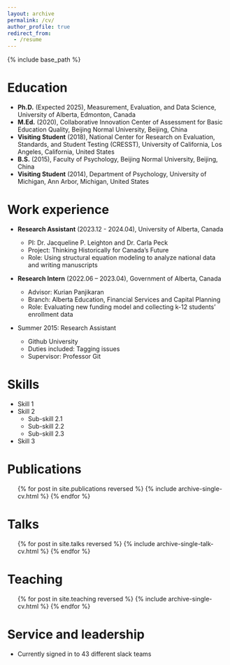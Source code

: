 ```yaml
---
layout: archive
permalink: /cv/
author_profile: true
redirect_from:
  - /resume
---
```


{% include base_path %}

Education
======
* **Ph.D.** (Expected 2025), Measurement, Evaluation, and Data Science, University of Alberta, Edmonton, Canada
* **M.Ed.** (2020), Collaborative Innovation Center of Assessment for Basic Education Quality, Beijing Normal University, Beijing, China
* **Visiting Student** (2018), National Center for Research on Evaluation, Standards, and Student Testing (CRESST), University of California, Los Angeles, California, United States
* **B.S.** (2015), Faculty of Psychology, Beijing Normal University, Beijing, China
* **Visiting Student** (2014), Department of Psychology, University of Michigan, Ann Arbor, Michigan, United States
&nbsp;

Work experience
======
* **Research Assistant** (2023.12 - 2024.04), University of Alberta, Canada
  * PI: Dr. Jacqueline P. Leighton and Dr. Carla Peck
  * Project: Thinking Historically for Canada’s Future
  * Role: Using structural equation modeling to analyze national data and writing manuscripts

* **Research Intern** (2022.06 – 2023.04), Government of Alberta, Canada
  * Advisor: Kurian Panjikaran
  * Branch: Alberta Education, Financial Services and Capital Planning
  * Role: Evaluating new funding model and collecting k-12 students’ enrollment data

* Summer 2015: Research Assistant
  * Github University
  * Duties included: Tagging issues
  * Supervisor: Professor Git
  
Skills
======
* Skill 1
* Skill 2
  * Sub-skill 2.1
  * Sub-skill 2.2
  * Sub-skill 2.3
* Skill 3

Publications
======
  <ul>{% for post in site.publications reversed %}
    {% include archive-single-cv.html %}
  {% endfor %}</ul>
  
Talks
======
  <ul>{% for post in site.talks reversed %}
    {% include archive-single-talk-cv.html  %}
  {% endfor %}</ul>
  
Teaching
======
  <ul>{% for post in site.teaching reversed %}
    {% include archive-single-cv.html %}
  {% endfor %}</ul>
  
Service and leadership
======
* Currently signed in to 43 different slack teams
